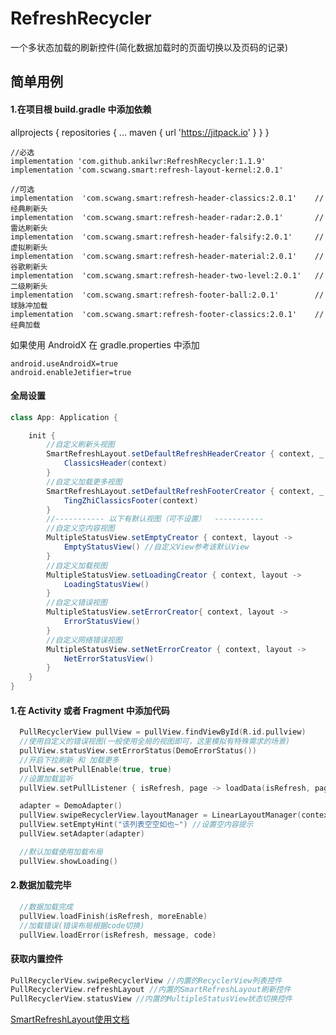 # RefreshRecycler
一个多状态加载的刷新控件(简化数据加载时的页面切换以及页码的记录)

## 简单用例
#### 1.在项目根 build.gradle 中添加依赖
allprojects {
    repositories {
	    ...
		maven { url 'https://jitpack.io' }
    }
}
```
//必选
implementation 'com.github.ankilwr:RefreshRecycler:1.1.9'
implementation 'com.scwang.smart:refresh-layout-kernel:2.0.1'

//可选
implementation  'com.scwang.smart:refresh-header-classics:2.0.1'    //经典刷新头
implementation  'com.scwang.smart:refresh-header-radar:2.0.1'       //雷达刷新头
implementation  'com.scwang.smart:refresh-header-falsify:2.0.1'     //虚拟刷新头
implementation  'com.scwang.smart:refresh-header-material:2.0.1'    //谷歌刷新头
implementation  'com.scwang.smart:refresh-header-two-level:2.0.1'   //二级刷新头
implementation  'com.scwang.smart:refresh-footer-ball:2.0.1'        //球脉冲加载
implementation  'com.scwang.smart:refresh-footer-classics:2.0.1'    //经典加载
```
如果使用 AndroidX 在 gradle.properties 中添加

```
android.useAndroidX=true
android.enableJetifier=true
```

#### 全局设置
```java
class App: Application {

    init {
        //自定义刷新头视图
        SmartRefreshLayout.setDefaultRefreshHeaderCreator { context, _ ->
            ClassicsHeader(context)
        }
        //自定义加载更多视图
        SmartRefreshLayout.setDefaultRefreshFooterCreator { context, _ ->
            TingZhiClassicsFooter(context)
        }
        //----------- 以下有默认视图（可不设置）  -----------
        //自定义空内容视图
        MultipleStatusView.setEmptyCreator { context, layout ->
            EmptyStatusView() //自定义View参考该默认View
        }
        //自定义加载视图
        MultipleStatusView.setLoadingCreator { context, layout ->
            LoadingStatusView()
        }
        //自定义错误视图
        MultipleStatusView.setErrorCreator{ context, layout ->
            ErrorStatusView()
        }
        //自定义网络错误视图
        MultipleStatusView.setNetErrorCreator { context, layout ->
            NetErrorStatusView()
        }
    }
}
```


#### 1.在 Activity 或者 Fragment 中添加代码
```kotlin
  PullRecyclerView pullView = pullView.findViewById(R.id.pullview)
  //使用自定义的错误视图(一般使用全局的视图即可，这里模拟有特殊需求的场景)
  pullView.statusView.setErrorStatus(DemoErrorStatus())
  //开启下拉刷新 和 加载更多
  pullView.setPullEnable(true, true) 
  //设置加载监听
  pullView.setPullListener { isRefresh, page -> loadData(isRefresh, page) }

  adapter = DemoAdapter()
  pullView.swipeRecyclerView.layoutManager = LinearLayoutManager(context)
  pullView.setEmptyHint("该列表空空如也~") //设置空内容提示
  pullView.setAdapter(adapter)

  //默认加载使用加载布局
  pullView.showLoading()
```

#### 2.数据加载完毕
```kotlin
  //数据加载完成
  pullView.loadFinish(isRefresh, moreEnable)
  //加载错误(错误布局根据code切换)
  pullView.loadError(isRefresh, message, code)
```


#### 获取内置控件
```kotlin
PullRecyclerView.swipeRecyclerView //内置的RecyclerView列表控件
PullRecyclerView.refreshLayout //内置的SmartRefreshLayout刷新控件
PullRecyclerView.statusView //内置的MultipleStatusView状态切换控件
```

[SmartRefreshLayout使用文档](https://github.com/scwang90/SmartRefreshLayout)
